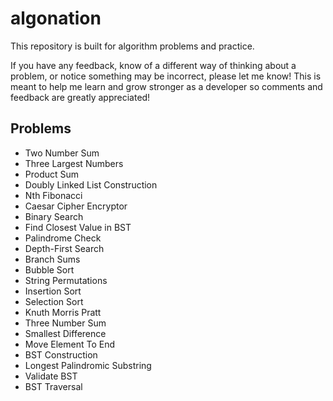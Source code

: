 # algonation

This repository is built for algorithm problems and practice.

If you have any feedback, know of a different way of thinking about a problem, or notice something may be incorrect, please let me know! This is meant to help me learn and grow stronger as a developer so comments and feedback are greatly appreciated!

## Problems

- Two Number Sum
- Three Largest Numbers
- Product Sum
- Doubly Linked List Construction
- Nth Fibonacci
- Caesar Cipher Encryptor
- Binary Search
- Find Closest Value in BST
- Palindrome Check
- Depth-First Search
- Branch Sums
- Bubble Sort
- String Permutations
- Insertion Sort
- Selection Sort
- Knuth Morris Pratt
- Three Number Sum
- Smallest Difference
- Move Element To End
- BST Construction
- Longest Palindromic Substring
- Validate BST
- BST Traversal
